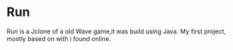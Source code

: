 # Run
Run is a Jclone of a old Wave game,it was build using Java.
My first project, mostly based on with i found online.
